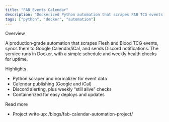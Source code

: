 ```yaml
---
title: "FAB Events Calendar"
description: "Dockerized Python automation that scrapes FAB TCG events, publishes a calendar, and posts Discord alerts with health checks."
tags: ["python", "docker", "automation"]
---
```


Overview

A production‑grade automation that scrapes Flesh and Blood TCG events, syncs them to Google Calendar/iCal, and sends Discord notifications.
The service runs in Docker, with a simple schedule and weekly health checks for uptime.

Highlights

- Python scraper and normalizer for event data
- Calendar publishing (Google and iCal)
- Discord alerting, plus weekly “still alive” checks
- Containerized for easy deploys and updates

Read more

- Project write‑up: /blogs/fab-calendar-automation-project/

